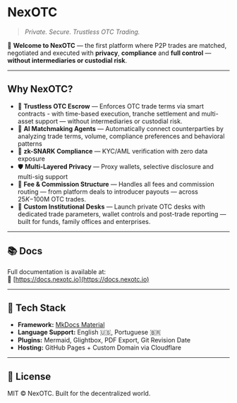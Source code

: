 # NexOTC

> _Private. Secure. Trustless OTC Trading._

🚀 **Welcome to NexOTC** — the first platform where P2P trades are matched, negotiated and executed with **privacy**, **compliance** and **full control** — **without intermediaries or custodial risk**.

---

## Why NexOTC?

- 🔐 **Trustless OTC Escrow** — Enforces OTC trade terms via smart contracts - with time-based execution, tranche settlement and multi-asset support — without intermediaries or custodial risk.
- 🤖 **AI Matchmaking Agents** — Automatically connect counterparties by analyzing trade terms, volume, compliance preferences and behavioral patterns
- 🧩 **zk-SNARK Compliance** — KYC/AML verification with zero data exposure
- 🛡️ **Multi-Layered Privacy** — Proxy wallets, selective disclosure and multi-sig support
- 💸 **Fee & Commission Structure** — Handles all fees and commission routing — from platform deals to introducer payouts — across $25K-$100M OTC trades.
- 🏦 **Custom Institutional Desks** — Launch private OTC desks with dedicated trade parameters, wallet controls and post-trade reporting — built for funds, family offices and enterprises.

---

## 📚 Docs

Full documentation is available at:  
📘 [https://docs.nexotc.io](https://docs.nexotc.io)

---

## 🧠 Tech Stack

- **Framework:** [MkDocs Material](https://squidfunk.github.io/mkdocs-material/)
- **Language Support:** English 🇺🇸, Portuguese 🇧🇷
- **Plugins:** Mermaid, Glightbox, PDF Export, Git Revision Date
- **Hosting:** GitHub Pages + Custom Domain via Cloudflare

---

## 🧭 License

MIT © NexOTC. Built for the decentralized world.
